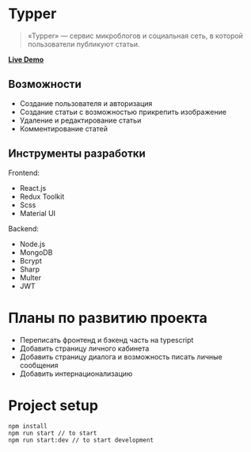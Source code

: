 # Typper

> «Typper» — сервис микроблогов и социальная сеть, в которой пользователи публикуют статьи.

**[Live Demo](https://typper.vercel.app/ "Live Demo")**

## Возможности
- Создание пользователя и авторизация
- Создание статьи с возможностью прикрепить изображение
- Удаление и редактирование статьи
- Комментирование статей

## Инструменты разработки

Frontend:
- React.js
- Redux Toolkit
- Scss
- Material UI

Backend:
- Node.js
- MongoDB
- Bcrypt
- Sharp
- Multer
- JWT

# Планы по развитию проекта
- Переписать фронтенд и бэкенд часть на typescript
- Добавить страницу личного кабинета
- Добавить страницу диалога и возможность писать личные сообщения
- Добавить интернационализацию

# Project setup

    npm install
    npm run start // to start
    npm run start:dev // to start development
	
